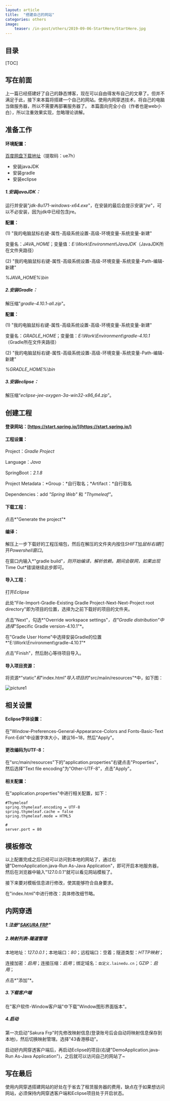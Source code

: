 ```yaml
---
layout: article
title:  "搭建自己的网站"
categories: others
image:
    teaser: /in-post/others/2019-09-06-StartHere/StartHere.jpg
---
```


## 目录

[TOC]

## 写在前面

上一篇已经搭建好了自己的静态博客，现在可以自由得发布自己的文章了。但并不满足于此，接下来本篇将搭建一个自己的网站。使用内网穿透技术，将自己的电脑当做服务器，所以不需要再部署服务器了。
本篇面向完全小白（作者也是web小白），所以注重效果实现，忽略理论讲解。

## 准备工作

#### 环境配置：
[百度网盘下载地址](https://pan.baidu.com/s/1XUPpjpWzMeatgj5C5ZECrw)（提取码：ue7h）

* 安装javaJDK
* 安装gradle
* 安装eclipse

##### 1.安装javaJDK：

运行并安装"_jdk-8u171-windows-x64.exe_"，在安装的最后会提示安装"_jre_"，可以不必安装，因为jdk中已经包含jre。

**配置：**

(1) "我的电脑鼠标右键-属性-高级系统设置-高级-环境变量-系统变量-新建"

变量名：*JAVA_HOME*；变量值：*E:\Work\Environment\JavaJDK*（JavaJDK所在文件夹路径）

(2) "我的电脑鼠标右键-属性-高级系统设置-高级-环境变量-系统变量-Path-编辑-新建"

*%JAVA_HOME%\bin*

##### 2.安装Gradle：

解压缩"_gradle-4.10.1-all.zip_"。

**配置：**

(1) "我的电脑鼠标右键-属性-高级系统设置-高级-环境变量-系统变量-新建"

变量名：*GRADLE_HOME*；变量值：*E:\Work\Environment\gradle-4.10.1*（Gradle所在文件夹路径）

(2) "我的电脑鼠标右键-属性-高级系统设置-高级-环境变量-系统变量-Path-编辑-新建"

*%GRADLE_HOME%\bin*

##### 3.安装eclipse：
解压缩“_eclipse-jee-oxygen-3a-win32-x86_64.zip_”。

## 创建工程

#### 登录网站：[https://start.spring.io/](https://start.spring.io/)

#### 工程设置：

Project：*Gradle Project*

Language：*Java*

SpringBoot：*2.1.8*

Project Metadata：*Group：*自行取名；*Artifact：*自行取名

Dependencies：add *"Spring Web"* 和 *"Thymeleaf"*。

#### 下载工程：

点击*"Generate the project"*

#### 编译：

解压上一步下载好的工程压缩包，然后在解压的文件夹内按住*SHIFT*加*鼠标右键*打开*Powershell窗口*。

在窗口内输入*"gradle build"*，则开始编译，解析依赖。期间会联网，如果出现*Time Out*错误继续此步即可。

#### 导入工程：

打开*Eclipse*

此处"File-Import-Gradle-Existing Gradle Project-Next-Next-Project root directory"即为项目的位置，选择为之前下载好的项目的文件夹。

点击"Next"，勾选*"Override workspace settings"*，在"Gradle distribution"中选择*"Specific Gradle version-4.10.1"*。

在"Gradle User Home"中选择安装Gradle的位置*"E:\Work\Environment\gradle-4.10.1"*

点击"Finish"，然后耐心等待项目导入。

#### 导入项目资源：

将资源*"static"*和*"index.html"*导入项目的*"src/maiin/resources"*中，如下图：

![picture1](https://huskytgame.github.io/images/in-post/others/2019-09-07-搭建自己的网站/screenshot001.png)

## 相关设置

#### Eclipse字体设置：

在"Window-Preferences-General-Appearance-Colors and Fonts-Basic-Text Font-Edit"中设置字体大小，建议16~18，然后"Apply"。

#### 更改编码为UTF-8：

在"src/main/resources"下的"application.properties"右键点击"Properties"，然后选择"Text file encoding"为"Other-UTF-8"，点击"Apply"。

#### 相关配置：

在"application.properties"中进行相关配置，如下：

```
#Thymeleaf
spring.thymeleaf.encoding = UTF-8
spring.thymeleaf.cache = false
spring.thymeleaf.mode = HTML5

#
server.port = 80
```

## 模板修改

以上配置完成之后已经可以访问到本地的网站了，通过右键"DemoApplication.java-Run As-Java Application"，即可开启本地服务器，然后在浏览器中输入"127.0.0.1"就可以看见网站模板了。

接下来要对模板信息进行修改，使其能够符合自身要求。

在"index.html"中进行修改：具体修改细节略。

## 内网穿透

##### 1.注册"[SAKURA FRP](https://www.natfrp.com/)"

##### 2.映射列表-隧道管理

本地地址：*127.0.0.1*；本地端口：*80*；远程端口：空着；隧道类型：*HTTP映射*；

连接加密：*启用*；连接压缩：*启用*；绑定域名：`自定义.lainedu.cn`；GZIP：*启用*；

点击*"添加"*。

##### 3.下载客户端

在"客户软件-Window客户端"中下载"Window图形界面版本"。

##### 4.启动

第一次启动"Sakura Frp"时先修改映射信息(登录账号后会自动将映射信息保存到本地)，然后切换映射管理。选择"43香港移动"。

启动好内网穿透客户端后，再启动Eclipse的项目(右键"DemoApplication.java-Run As-Java Application")，之后就可以访问自己的网站了~

## 写在最后

使用内网穿透搭建网站的好处在于省去了租赁服务器的费用，缺点在于如果想访问网站，必须保持内网穿透客户端和Eclipse项目处于开启状态。